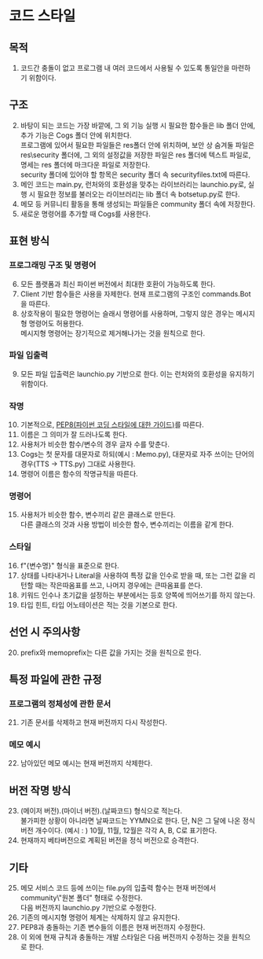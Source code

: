 # 코드 스타일

## 목적
1. 코드간 충돌이 없고 프로그램 내 여러 코드에서 사용될 수 있도록 통일안을 마련하기 위함이다. 

## 구조
2. 바탕이 되는 코드는 가장 바깥에, 그 외 기능 실행 시 필요한 함수들은 lib 폴더 안에, 추가 기능은 Cogs 폴더 안에 위치한다.\
  프로그램에 있어서 필요한 파일들은 res폴더 안에 위치하며, 보안 상 숨겨둘 파일은 res\\security 폴더에, 그 외의 설정값을 저장한 파일은 res 폴더에 텍스트 파일로, 명세는 res 폴더에 마크다운 파일로 저장한다. \
  security 폴더에 있어야 할 항목은 security 폴더 속 securityfiles.txt에 따른다. 
3. 메인 코드는 main.py, 런처와의 호환성을 맞추는 라이브러리는 launchio.py로, 실행 시 필요한 정보를 불러오는 라이브러리는 lib 폴더 속 botsetup.py로 한다. 
4. 메모 등 커뮤니티 활동을 통해 생성되는 파일들은 community 폴더 속에 저장한다. 
5. 새로운 명령어를 추가할 때 Cogs를 사용한다. 

## 표현 방식

### 프로그래밍 구조 및 명령어

6. 모든 플랫폼과 최신 파이썬 버전에서 최대한 호환이 가능하도록 한다. 
7. Client 기반 함수들은 사용을 자제한다. 현재 프로그램의 구조인 commands.Bot을 따른다. 
8. 상호작용이 필요한 명령어는 슬래시 명령어를 사용하며, 그렇지 않은 경우는 메시지형 명령어도 허용한다.\
  메시지형 명령어는 장기적으로 제거해나가는 것을 원칙으로 한다. 

### 파일 입출력
9. 모든 파일 입출력은 launchio.py 기반으로 한다. 이는 런처와의 호환성을 유지하기 위함이다. 

### 작명
10. 기본적으로, [PEP8(파이썬 코딩 스타일에 대한 가이드)](<https://peps.python.org/pep-0008/>)를 따른다. 
11. 이름은 그 의미가 잘 드러나도록 한다. 
12. 사용처가 비슷한 함수/변수의 경우 글자 수를 맞춘다. 
13. Cogs는 첫 문자를 대문자로 하되(예시 : Memo.py), 대문자로 자주 쓰이는 단어의 경우(TTS -> TTS.py) 그대로 사용한다. 
14. 명령어 이름은 함수의 작명규칙을 따른다. 

### 명령어
15. 사용처가 비슷한 함수, 변수끼리 같은 클래스로 만든다. \
  다른 클래스의 것과 사용 방법이 비슷한 함수, 변수끼리는 이름을 같게 한다. 

### 스타일
16. f"{변수명}" 형식을 표준으로 한다. 
17. 상태를 나타내거나 Literal을 사용하여 특정 값을 인수로 받을 때, 또는 그런 값을 리턴할 때는 작은따옴표를 쓰고, 나머지 경우에는 큰따옴표를 쓴다. 
18. 키워드 인수나 초기값을 설정하는 부분에서는 등호 양쪽에 띄어쓰기를 하지 않는다. 
19. 타입 힌트, 타입 어노테이션은 적는 것을 기본으로 한다. 

## 선언 시 주의사항
20. prefix와 memoprefix는 다른 값을 가지는 것을 원칙으로 한다. 

## 특정 파일에 관한 규정

### 프로그램의 정체성에 관한 문서
21. 기존 문서를 삭제하고 현재 버전까지 다시 작성한다. 

### 메모 예시
22. 남아있던 메모 예시는 현재 버전까지 삭제한다. 

## 버전 작명 방식
23. (메이저 버전).(마이너 버전).(날짜코드) 형식으로 적는다. \
  불가피한 상황이 아니라면 날짜코드는 YYMN으로 한다. 단, N은 그 달에 나온 정식 버전 개수이다. (예시 : )
  10월, 11월, 12월은 각각 A, B, C로 표기한다. 
24. 현재까지 베타버전으로 계획된 버전을 정식 버전으로 승격한다. 

## 기타
25. 메모 서비스 코드 등에 쓰이는 file.py의 입출력 함수는 현재 버전에서 community\\"원본 폴더" 형태로 수정한다.\
  다음 버전까지 launchio.py 기반으로 수정한다. 
26. 기존의 메시지형 명령어 체계는 삭제하지 않고 유지한다. 
27. PEP8과 충돌하는 기존 변수들의 이름은 현재 버전까지 수정한다. 
28. 이 외에 현재 규칙과 충돌하는 개발 스타일은 다음 버전까지 수정하는 것을 원칙으로 한다. 